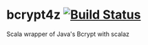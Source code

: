 bcrypt4z [![Build Status](https://travis-ci.org/solar/bcrypt4z.svg?branch=master)](https://travis-ci.org/solar/bcrypt4z)
========

Scala wrapper of Java's Bcrypt with scalaz
